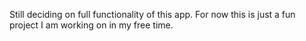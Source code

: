 Still deciding on full functionality of this app. For now this is just a fun project I am working on in my free time.

